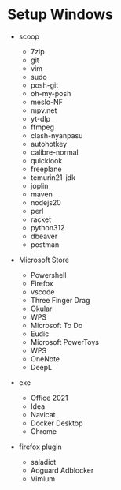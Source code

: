 # Setup Windows
- scoop
    - 7zip
    - git
    - vim
    - sudo
    - posh-git
    - oh-my-posh
    - meslo-NF
    - mpv.net
    - yt-dlp
    - ffmpeg
    - clash-nyanpasu 
    - autohotkey
    - calibre-normal
    - quicklook
    - freeplane
    - temurin21-jdk 
    - joplin
    - maven
    - nodejs20
    - perl
    - racket
    - python312
    - dbeaver
    - postman
- Microsoft Store
    - Powershell
    - Firefox
    - vscode
    - Three Finger Drag
    - Okular
    - WPS
    - Microsoft To Do
    - Eudic
    - Microsoft PowerToys
    - WPS
    - OneNote
    - DeepL

- exe
    - Office 2021
    - Idea
    - Navicat
    - Docker Desktop
    - Chrome

- firefox plugin
    - saladict
    - Adguard Adblocker
    - Vimium

